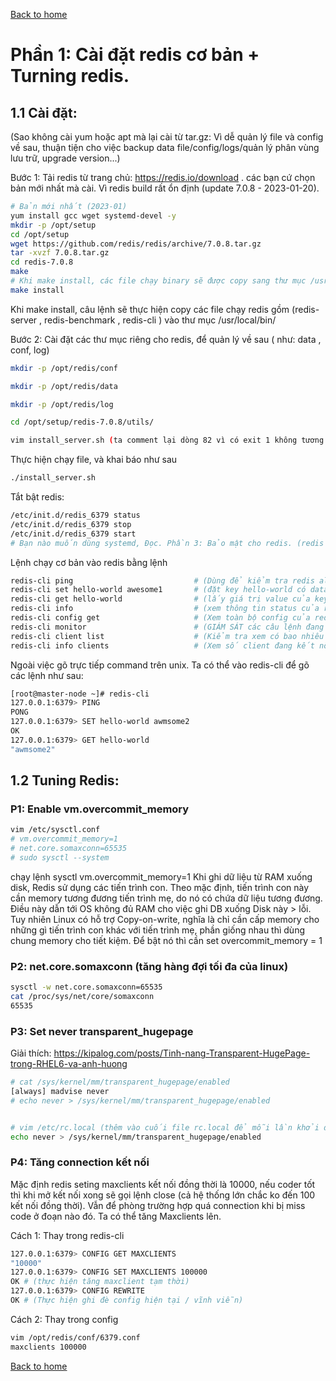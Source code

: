 [Back to home](../../README.md)

# Phần 1: Cài đặt redis cơ bản + Turning redis.

## 1.1 Cài đặt:

(Sao không cài yum hoặc apt mà lại cài từ tar.gz: Vì dễ quản lý file và config về sau, thuận tiện cho việc backup data file/config/logs/quản lý phân vùng lưu trữ, upgrade version...)

Bước 1: Tải redis từ trang chủ: https://redis.io/download . các bạn cứ chọn bản mới nhất mà cài. Vì redis build rất ổn định (update 7.0.8 - 2023-01-20).

```bash
# Bản mới nhất (2023-01) 
yum install gcc wget systemd-devel -y
mkdir -p /opt/setup
cd /opt/setup
wget https://github.com/redis/redis/archive/7.0.8.tar.gz
tar -xvzf 7.0.8.tar.gz
cd redis-7.0.8
make
# Khi make install, các file chạy binary sẽ được copy sang thư mục /usr/local/bin/
make install
```

Khi make install, câu lệnh sẽ thực hiện copy các file chạy redis gồm (redis-server , redis-benchmark , redis-cli ) vào thư mục /usr/local/bin/

Bước 2: Cài đặt các thư mục riêng cho redis, để quản lý về sau ( như: data , conf, log)

```bash
mkdir -p /opt/redis/conf

mkdir -p /opt/redis/data

mkdir -p /opt/redis/log

cd /opt/setup/redis-7.0.8/utils/

vim install_server.sh (ta comment lại dòng 82 vì có exit 1 không tương thích với systemd - lỗi ko cần thiết)
```

Thực hiện chạy file, và khai báo như sau

```bash
./install_server.sh
```

Tắt bật redis:

```bash
/etc/init.d/redis_6379 status
/etc/init.d/redis_6379 stop
/etc/init.d/redis_6379 start
# Bạn nào muốn dùng systemd, Đọc. Phần 3: Bảo mật cho redis. (redis security) nhé.
```

Lệnh chạy cơ bản vào redis bằng lệnh

```bash
redis-cli ping                           # (Dùng để kiểm tra redis alive)
redis-cli set hello-world awesome1       # (đặt key hello-world có data value = awesome)
redis-cli get hello-world                # (lấy giá trị value của key ra)
redis-cli info                           # (xem thông tin status của redis)
redis-cli config get                     # (Xem toàn bộ config của redis đang chạy)
redis-cli monitor                        # (GIÁM SÁT các câu lệnh đang chạy real-time - RẤT hay)
redis-cli client list                    # (Kiểm tra xem có bao nhiêu client, ip client đang kết nối, client đang dùng lệnh gì.)
redis-cli info clients                   # (Xem số client đang kết nối tới redis server)
```

Ngoài việc gõ trực tiếp command trên unix. Ta có thể vào redis-cli để gõ các lệnh như sau:

```bash
[root@master-node ~]# redis-cli 
127.0.0.1:6379> PING
PONG
127.0.0.1:6379> SET hello-world awmsome2
OK
127.0.0.1:6379> GET hello-world
"awmsome2"
```

## 1.2 Tuning Redis:

### P1: Enable vm.overcommit_memory

```bash
vim /etc/sysctl.conf
# vm.overcommit_memory=1
# net.core.somaxconn=65535
# sudo sysctl --system
```

chạy lệnh sysctl vm.overcommit_memory=1 Khi ghi dữ liệu từ RAM xuống disk, Redis sử dụng các tiến trình con. Theo mặc định, tiến trình con này cần memory tương đương tiến trình mẹ, do nó có chứa dữ liệu tương đương. Điều này dẫn tới OS không đủ RAM cho việc ghi DB xuống Disk này > lỗi. Tuy nhiên Linux có hỗ trợ Copy-on-write, nghĩa là chỉ cần cấp memory cho những gì tiến trình con khác với tiến trình mẹ, phần giống nhau thì dùng chung memory cho tiết kiệm. Để bật nó thì cần set overcommit_memory = 1

### P2: net.core.somaxconn (tăng hàng đợi tối đa của linux)

```bash
sysctl -w net.core.somaxconn=65535
cat /proc/sys/net/core/somaxconn
65535
```

### P3: Set never transparent_hugepage

Giải thích: https://kipalog.com/posts/Tinh-nang-Transparent-HugePage-trong-RHEL6-va-anh-huong

```bash
# cat /sys/kernel/mm/transparent_hugepage/enabled
[always] madvise never
# echo never > /sys/kernel/mm/transparent_hugepage/enabled


# vim /etc/rc.local (thêm vào cuối file rc.local để mỗi lần khởi động lại Linux, hugpage lại chuyển thành never)
echo never > /sys/kernel/mm/transparent_hugepage/enabled
```

### P4: Tăng connection kết nối

Mặc định redis seting maxclients kết nối đồng thời là 10000, nếu coder tốt thì khi mở kết nối xong sẽ gọi lệnh close (cả hệ thống lớn chắc ko đến 100 kết nối đồng thời). Vẫn để phòng trường hợp quá connection khi bị miss code ở đoạn nào đó. Ta có thể tăng Maxclients lên.

Cách 1: Thay trong redis-cli

```bash
127.0.0.1:6379> CONFIG GET MAXCLIENTS
"10000"
127.0.0.1:6379> CONFIG SET MAXCLIENTS 100000
OK # (thực hiện tăng maxclient tạm thời)
127.0.0.1:6379> CONFIG REWRITE
OK # (Thực hiện ghi đè config hiện tại / vĩnh viễn)
```

Cách 2: Thay trong config

```bash
vim /opt/redis/conf/6379.conf
maxclients 100000
```

[Back to home](../../README.md)